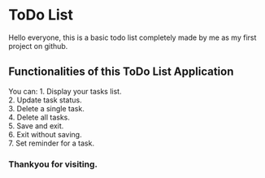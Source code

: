 # ToDo List
Hello everyone, this is a basic todo list completely made by me as my first project on github.<br>
<h2>Functionalities of this ToDo List Application</h2>
You can:
1. Display your tasks list.<br>
2. Update task status.<br>
3. Delete a single task.<br>
4. Delete all tasks.<br>
5. Save and exit.<br>
6. Exit without saving.<br>
7. Set reminder for a task.

<h3>Thankyou for visiting.<h3>
